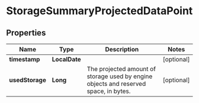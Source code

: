 

# StorageSummaryProjectedDataPoint


## Properties

| Name | Type | Description | Notes |
|------------ | ------------- | ------------- | -------------|
|**timestamp** | **LocalDate** |  |  [optional] |
|**usedStorage** | **Long** | The projected amount of storage used by engine objects and reserved space, in bytes. |  [optional] |



